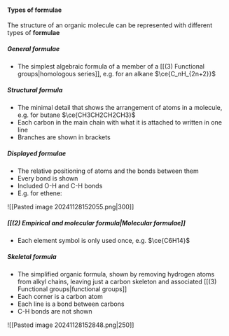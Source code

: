 #### Types of formulae
The structure of an organic molecule can be represented with different types of **formulae**
##### General formulae
- The simplest algebraic formula of a member of a [[(3) Functional groups|homologous series]], e.g. for an alkane $\ce{C_nH_{2n+2}}$
##### Structural formula
- The minimal detail that shows the arrangement of atoms in a molecule, e.g. for butane $\ce{CH3CH2CH2CH3}$
- Each carbon in the main chain with what it is attached to written in one line
- Branches are shown in brackets
##### Displayed formulae
- The relative positioning of atoms and the bonds between them
- Every bond is shown
- Included O-H and C-H bonds
- E.g. for ethene:

![[Pasted image 20241128152055.png|300]]

##### [[(2) Empirical and molecular formula|Molecular formulae]]
- Each element symbol is only used once, e.g. $\ce{C6H14}$
##### Skeletal formula
- The simplified organic formula, shown by removing hydrogen atoms from alkyl chains, leaving just a carbon skeleton and associated [[(3) Functional groups|functional groups]]
- Each corner is a carbon atom
- Each line is a bond between carbons
- C-H bonds are not shown

![[Pasted image 20241128152848.png|250]]